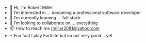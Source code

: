 - 👋 Hi, I’m Robert Miller
- 👀 I’m interested in ... becoming a professional software developer
- 🌱 I’m currently learning ... full stack
- 💞️ I’m looking to collaborate on ... everything
- 📫 How to reach me rmiller2081@yahoo.com
- ⚡ Fun fact I play Fortnite but im not very good ...yet
<!---
robmill7/robmill7 is a ✨ special ✨ repository because its `README.md` (this file) appears on your GitHub profile.
You can click the Preview link to take a look at your changes.
--->
